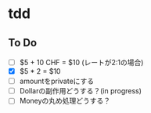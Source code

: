 # tdd

## To Do

- [ ] $5 + 10 CHF = $10 (レートが2:1の場合)
- [x] $5 * 2 = $10
- [ ] amountをprivateにする
- [ ] Dollarの副作用どうする？(in progress)
- [ ] Moneyの丸め処理どうする？
